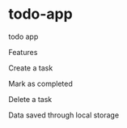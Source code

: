 # todo-app
todo app 

Features

Create a task

Mark as completed

Delete a task

Data saved through local storage
